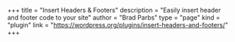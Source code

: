 +++
title = "Insert Headers & Footers"
description = "Easily insert header and footer code to your site"
author = "Brad Parbs"
type = "page"
kind = "plugin"
link = "https://wordpress.org/plugins/insert-headers-and-footers/"
+++
